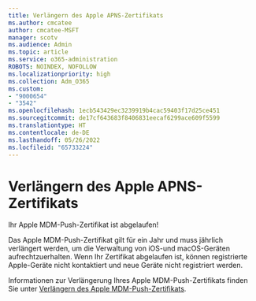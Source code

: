 ```yaml
---
title: Verlängern des Apple APNS-Zertifikats
ms.author: cmcatee
author: cmcatee-MSFT
manager: scotv
ms.audience: Admin
ms.topic: article
ms.service: o365-administration
ROBOTS: NOINDEX, NOFOLLOW
ms.localizationpriority: high
ms.collection: Adm_O365
ms.custom:
- "9000654"
- "3542"
ms.openlocfilehash: 1ecb543429ec3239919b4cac59403f17d25ce451
ms.sourcegitcommit: de17cf643683f8406831eecaf6299ace609f5599
ms.translationtype: HT
ms.contentlocale: de-DE
ms.lasthandoff: 05/26/2022
ms.locfileid: "65733224"
---
```

# <a name="renew-apple-apns-certificate"></a>Verlängern des Apple APNS-Zertifikats

Ihr Apple MDM-Push-Zertifikat ist abgelaufen!

Das Apple MDM-Push-Zertifikat gilt für ein Jahr und muss jährlich verlängert werden, um die Verwaltung von iOS-und macOS-Geräten aufrechtzuerhalten. Wenn Ihr Zertifikat abgelaufen ist, können registrierte Apple-Geräte nicht kontaktiert und neue Geräte nicht registriert werden.

Informationen zur Verlängerung Ihres Apple MDM-Push-Zertifikats finden Sie unter [Verlängern des Apple MDM-Push-Zertifikats](https://docs.microsoft.com/intune/enrollment/apple-mdm-push-certificate-get#renew-apple-mdm-push-certificate).
